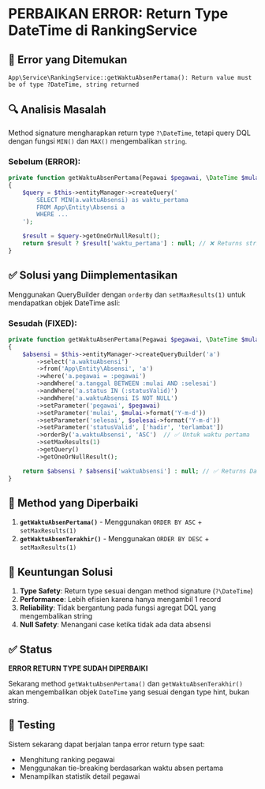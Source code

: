 # PERBAIKAN ERROR: Return Type DateTime di RankingService

## 🚨 Error yang Ditemukan

```
App\Service\RankingService::getWaktuAbsenPertama(): Return value must be of type ?DateTime, string returned
```

## 🔍 Analisis Masalah

Method signature mengharapkan return type `?\DateTime`, tetapi query DQL dengan fungsi `MIN()` dan `MAX()` mengembalikan `string`.

### **Sebelum (ERROR)**:
```php
private function getWaktuAbsenPertama(Pegawai $pegawai, \DateTime $mulai, \DateTime $selesai): ?\DateTime
{
    $query = $this->entityManager->createQuery('
        SELECT MIN(a.waktuAbsensi) as waktu_pertama
        FROM App\Entity\Absensi a
        WHERE ...
    ');

    $result = $query->getOneOrNullResult();
    return $result ? $result['waktu_pertama'] : null; // ❌ Returns string, not DateTime
}
```

## ✅ Solusi yang Diimplementasikan

Menggunakan QueryBuilder dengan `orderBy` dan `setMaxResults(1)` untuk mendapatkan objek DateTime asli:

### **Sesudah (FIXED)**:
```php
private function getWaktuAbsenPertama(Pegawai $pegawai, \DateTime $mulai, \DateTime $selesai): ?\DateTime
{
    $absensi = $this->entityManager->createQueryBuilder('a')
        ->select('a.waktuAbsensi')
        ->from('App\Entity\Absensi', 'a')
        ->where('a.pegawai = :pegawai')
        ->andWhere('a.tanggal BETWEEN :mulai AND :selesai')
        ->andWhere('a.status IN (:statusValid)')
        ->andWhere('a.waktuAbsensi IS NOT NULL')
        ->setParameter('pegawai', $pegawai)
        ->setParameter('mulai', $mulai->format('Y-m-d'))
        ->setParameter('selesai', $selesai->format('Y-m-d'))
        ->setParameter('statusValid', ['hadir', 'terlambat'])
        ->orderBy('a.waktuAbsensi', 'ASC')  // ✅ Untuk waktu pertama
        ->setMaxResults(1)
        ->getQuery()
        ->getOneOrNullResult();

    return $absensi ? $absensi['waktuAbsensi'] : null; // ✅ Returns DateTime object
}
```

## 🔧 Method yang Diperbaiki

1. **`getWaktuAbsenPertama()`** - Menggunakan `ORDER BY ASC` + `setMaxResults(1)`
2. **`getWaktuAbsenTerakhir()`** - Menggunakan `ORDER BY DESC` + `setMaxResults(1)`

## 🎯 Keuntungan Solusi

1. **Type Safety**: Return type sesuai dengan method signature (`?\DateTime`)
2. **Performance**: Lebih efisien karena hanya mengambil 1 record
3. **Reliability**: Tidak bergantung pada fungsi agregat DQL yang mengembalikan string
4. **Null Safety**: Menangani case ketika tidak ada data absensi

## ✅ Status

**ERROR RETURN TYPE SUDAH DIPERBAIKI**

Sekarang method `getWaktuAbsenPertama()` dan `getWaktuAbsenTerakhir()` akan mengembalikan objek `DateTime` yang sesuai dengan type hint, bukan string.

## 🚀 Testing

Sistem sekarang dapat berjalan tanpa error return type saat:
- Menghitung ranking pegawai
- Menggunakan tie-breaking berdasarkan waktu absen pertama
- Menampilkan statistik detail pegawai